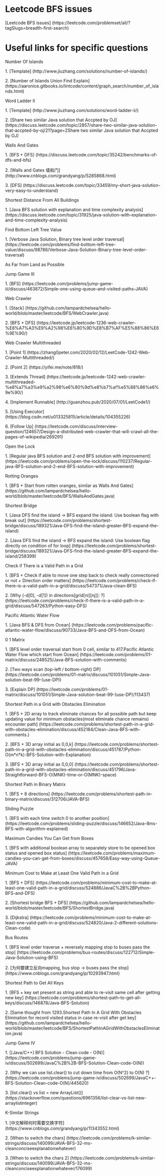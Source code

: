 # Leetcode BFS issues
<p>[Leetcode BFS issues] (https://leetcode.com/problemset/all/?tagSlugs=breadth-first-search)

# Useful links for specific questions
<p>Number Of Islands
<p>1. [Template] (http://www.jiuzhang.com/solutions/number-of-islands/)
<p>2. [Number of Islands Union Find Explain] (https://aaronice.gitbooks.io/lintcode/content/graph_search/number_of_islands.html)

<p>Word Ladder II
<p>1. [Template] (http://www.jiuzhang.com/solutions/word-ladder-ii/)
<P>2. [Share two similar Java solution that Accpted by OJ] (https://discuss.leetcode.com/topic/2857/share-two-similar-java-solution-that-accpted-by-oj/21?page=2Share two similar Java solution that Accpted by OJ)

<p>Walls And Gates
<p>1. [BFS + DFS] (https://discuss.leetcode.com/topic/35242/benchmarks-of-dfs-and-bfs)
<p>2. [Walls and Gates 墙和门] (http://www.cnblogs.com/grandyang/p/5285868.html)
<p>3. [DFS] (https://discuss.leetcode.com/topic/33459/my-short-java-solution-very-easy-to-understand)

<p>Shortest Distance From All Buildings
<p>1. [Java BFS solution with explanation and time complexity analysis] (https://discuss.leetcode.com/topic/31925/java-solution-with-explanation-and-time-complexity-analysis)

<p>Find Bottom Left Tree Value
<p>1. [Verbose Java Solution, Binary tree level order traversal] (https://leetcode.com/problems/find-bottom-left-tree-value/discuss/98786/Verbose-Java-Solution-Binary-tree-level-order-traversal)

<p>As Far from Land as Possible

<p>Jump Game III
<p>1. [BFS] (https://leetcode.com/problems/jump-game-iii/discuss/463872/Simple-one-using-queue-and-visited-paths-JAVA)

<p>Web Crawler
<p>1. [Stack] (https://github.com/lampardchelsea/hello-world/blob/master/leetcode/BFS/WebCrawler.java)
<p>2. [BFS + DFS] (https://leetcode.jp/leetcode-1236-web-crawler-%E8%A7%A3%E9%A2%98%E6%80%9D%E8%B7%AF%E5%88%86%E6%9E%90/)

<p>Web Crawler Multithreaded
<p>1. [Point 1] (https://zhang0peter.com/2020/02/12/LeetCode-1242-Web-Crawler-Multithreaded/)
<p>2. [Point 2] (https://yifei.me/note/818/)
<p>3. [Extends Thread] (https://leetcode.jp/leetcode-1242-web-crawler-multithreaded-%e8%a7%a3%e9%a2%98%e6%80%9d%e8%b7%af%e5%88%86%e6%9e%90/)
<p>4. [Implement Runnable] (http://guanzhou.pub/2020/07/01/LeetCode1/)
<p>5. [Using Executor] (https://blog.csdn.net/u013325815/article/details/104355226)
<p>6. [Follow Up] (https://leetcode.com/discuss/interview-question/124657/Design-a-distributed-web-crawler-that-will-crawl-all-the-pages-of-wikipedia/269291)

<p>Open the Lock
<p>1. [Regular java BFS solution and 2-end BFS solution with improvement] (https://leetcode.com/problems/open-the-lock/discuss/110237/Regular-java-BFS-solution-and-2-end-BFS-solution-with-improvement)

<p>Rotting Oranges
<p>1. [BFS + Start from rotten oranges, similar as Walls And Gates] (https://github.com/lampardchelsea/hello-world/blob/master/leetcode/BFS/WallsAndGates.java)

<p>Shortest Bridge
<p>1. [Java DFS find the island -> BFS expand the island: Use boolean flag with break out] (https://leetcode.com/problems/shortest-bridge/discuss/189321/Java-DFS-find-the-island-greater-BFS-expand-the-island)
<p>2. [Java DFS find the island -> BFS expand the island: Use boolean flag directly on condition of for loop] (https://leetcode.com/problems/shortest-bridge/discuss/189321/Java-DFS-find-the-island-greater-BFS-expand-the-island/258399)

<p>Check if There is a Valid Path in a Grid
<p>1. [BFS + Check if able to move one step back to check really connectioned or not + Direction order matters] (https://leetcode.com/problems/check-if-there-is-a-valid-path-in-a-grid/discuss/547371/Java-clean-BFS)
<p>2. [Why (-d[0], -d[1]) in directions[grid[ni][nj]]: ?] (https://leetcode.com/problems/check-if-there-is-a-valid-path-in-a-grid/discuss/547263/Python-easy-DFS)

<p>Pacific Atlantic Water Flow
<p>1. [Java BFS & DFS from Ocean] (https://leetcode.com/problems/pacific-atlantic-water-flow/discuss/90733/Java-BFS-and-DFS-from-Ocean)

<p>0 1 Matrix
<p>1. [BFS level order traversal start from 0 cell, similar to 417.Pacific Atlantic Water Flow which start from Ocean] (https://leetcode.com/problems/01-matrix/discuss/248525/Java-BFS-solution-with-comments)
<p>2. [Two ways scan (top-left / bottom-right) DP] (https://leetcode.com/problems/01-matrix/discuss/101051/Simple-Java-solution-beat-99-(use-DP))
<p>3. [Explain DP] (https://leetcode.com/problems/01-matrix/discuss/101051/Simple-Java-solution-beat-99-(use-DP)/113437)

<p>Shortest Path in a Grid with Obstacles Elimination
<p>1. [BFS + 2D array to track eliminate chances for all possible path but keep updating value for minimum obstacles(most eliminate chance remains) encounter path] (https://leetcode.com/problems/shortest-path-in-a-grid-with-obstacles-elimination/discuss/452184/Clean-Java-BFS-with-comments.)
<p>2. [BFS + 3D array initial as 0,0,k] (https://leetcode.com/problems/shortest-path-in-a-grid-with-obstacles-elimination/discuss/451787/Python-O(m*n*k)-BFS-Solution-with-Explanation)
<p>3. [BFS + 3D array initial as 0,0,0] (https://leetcode.com/problems/shortest-path-in-a-grid-with-obstacles-elimination/discuss/451796/Java-Straightforward-BFS-O(MNK)-time-or-O(MNK)-space)

<p>Shortest Path in Binary Matrix
<p>1. [BFS + 8 directions] (https://leetcode.com/problems/shortest-path-in-binary-matrix/discuss/312706/JAVA-BFS)

<p>Sliding Puzzle
<p>1. [BFS with each time switch 0 to another position] (https://leetcode.com/problems/sliding-puzzle/discuss/146652/Java-8ms-BFS-with-algorithm-explained)

<p>Maximum Candies You Can Get from Boxes
<p>1. [BFS with additional boolean array to separately store to be opened box status and opened box status] (https://leetcode.com/problems/maximum-candies-you-can-get-from-boxes/discuss/457658/Easy-way-using-Queue-JAVA)

<p>Minimum Cost to Make at Least One Valid Path in a Grid
<p>1. [BFS + DFS] (https://leetcode.com/problems/minimum-cost-to-make-at-least-one-valid-path-in-a-grid/discuss/524886/JavaC%2B%2BPython-BFS-and-DFS)
<p>2. [Shortest bridge BFS + DFS] (https://github.com/lampardchelsea/hello-world/blob/master/leetcode/BFS/ShortestBridge.java)
<p>3. [Dijkstra] (https://leetcode.com/problems/minimum-cost-to-make-at-least-one-valid-path-in-a-grid/discuss/524820/Java-2-different-solutions-Clean-code)

<p>Bus Routes
<p>1. [BFS level order traverse + reversely mapping stop to buses pass the stop] (https://leetcode.com/problems/bus-routes/discuss/122712/Simple-Java-Solution-using-BFS)
<p>2. [为何要建立反向mapping, bus stop -> buses pass the stop] (https://www.cnblogs.com/grandyang/p/10293947.html)

<p>Shortest Path to Get All Keys
<p>1. [BFS + key set present as string and able to re-visit same cell after getting new key] (https://leetcode.com/problems/shortest-path-to-get-all-keys/discuss/146878/Java-BFS-Solution)
<p>2. [Same thought from 1293.Shortest Path In A Grid With Obstacles Elimination for record visited status in case re-visit after get key] (https://github.com/lampardchelsea/hello-world/blob/master/leetcode/BFS/ShortestPathInAGridWithObstaclesElimination.java)

<p>Jump Game IV
<p>1. [[Java/C++] BFS Solution - Clean code - O(N)] (https://leetcode.com/problems/jump-game-iv/discuss/502699/JavaC%2B%2B-BFS-Solution-Clean-code-O(N))
<p>2. [Why we can use list.clear() to cut down time from O(N^2) to O(N) ?] (https://leetcode.com/problems/jump-game-iv/discuss/502699/JavaC++-BFS-Solution-Clean-code-O(N)/445620)
<p>3. [list.clear() vs list = new ArrayList<Integer>()] (https://stackoverflow.com/questions/6961356/list-clear-vs-list-new-arraylistinteger)

<p>K-Similar Strings
<p>1. [中文解释何时需要交换字符] (https://www.cnblogs.com/grandyang/p/11343552.html)
<p>2. [When to switch the chars] (https://leetcode.com/problems/k-similar-strings/discuss/140099/JAVA-BFS-32-ms-cleanconciseexplanationwhatever)
<p>3. [When to switch the chars 2] (https://leetcode.com/problems/k-similar-strings/discuss/140099/JAVA-BFS-32-ms-cleanconciseexplanationwhatever/176099)
